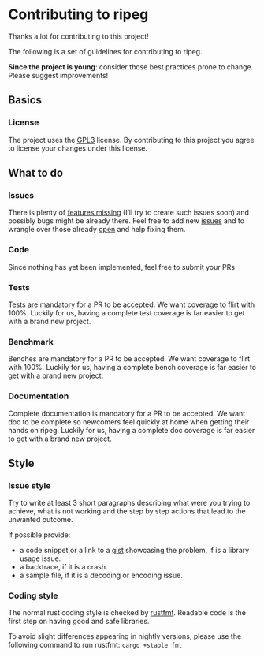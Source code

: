 # Contributing to ripeg

Thanks a lot for contributing to this project!

The following is a set of guidelines for contributing to ripeg.

**Since the project is young**: consider those best practices prone to change. Please suggest improvements!

## Basics

### License

The project uses the [GPL3](http://www.gnu.org/licenses/gpl-3.0.html) license. By contributing to this project you agree to license
your changes under this license.

## What to do

### Issues

There is plenty of [features missing](https://github.com/lwandrebeck/ripeg/labels/enhancement) (I’ll try to create such issues soon) and possibly bugs might be already there. Feel free to add new [issues](https://github.com/lwandrebeck/ripeg/issues)
and to wrangle over those already [open](https://github.com/lwandrebeck/ripeg/issues?q=is%3Aissue+is%3Aopen+) and help fixing them.

### Code

Since nothing has yet been implemented, feel free to submit your PRs

### Tests

Tests are mandatory for a PR to be accepted. We want coverage to flirt with 100%. Luckily for us, having a complete test coverage is far easier to get with a brand new project.

### Benchmark

Benches are mandatory for a PR to be accepted. We want coverage to flirt with 100%. Luckily for us, having a complete bench coverage is far easier to get with a brand new project.

### Documentation

Complete documentation is mandatory for a PR to be accepted. We want doc to be complete so newcomers feel quickly at home when getting their hands on ripeg. Luckily for us, having a complete doc coverage is far easier to get with a brand new project.

## Style

### Issue style

Try to write at least 3 short paragraphs describing what were you trying to achieve, what is not working and the step by step actions that lead to the unwanted outcome.

If possible provide:

- a code snippet or a link to a [gist](https://gist.github.com) showcasing the problem, if is a library usage issue.
- a backtrace, if it is a crash.
- a sample file, if it is a decoding or encoding issue.

### Coding style

The normal rust coding style is checked by [rustfmt](https://github.com/rust-lang-nursery/rustfmt).
Readable code is the first step on having good and safe libraries.

To avoid slight differences appearing in nightly versions, please
use the following command to run rustfmt: `cargo +stable fmt`
